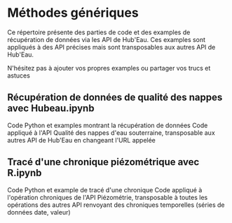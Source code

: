 # Méthodes génériques

Ce répertoire présente des parties de code et des examples de récupération de données via les API de Hub'Eau.
Ces examples sont appliqués à des API précises mais sont transposables aux autres API de Hub'Eau.

N'hésitez pas à ajouter vos propres examples ou partager vos trucs et astuces

## Récupération de données de qualité des nappes avec Hubeau.ipynb
Code Python et examples montrant la récupération de données
Code appliqué à l'API Qualité des nappes d'eau souterraine, transposable aux autres API de Hub'Eau en changeant l'URL appelée

## Tracé d'une chronique piézométrique avec R.ipynb
Code Python et example de tracé d'une chronique
Code appliqué à l'opération chroniques de l'API Piézométrie, transposable à toutes les opérations des autres API renvoyant des chroniques temporelles (séries de données date, valeur)
